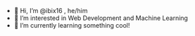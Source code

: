 - 👋 Hi, I’m @ibix16 , he/him
- 👀 I’m interested in Web Development and Machine Learning
- 🌱 I’m currently learning something cool!

<!---
ibix16/ibix16 is a ✨ special ✨ repository because its `README.md` (this file) appears on your GitHub profile.
You can click the Preview link to take a look at your changes.
--->
